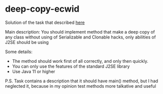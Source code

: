 # deep-copy-ecwid

Solution of the task that described [here](https://github.com/Ecwid/new-job/blob/master/Deep-clone.md)

Main description: You should implement method that make a deep copy of any class without using of Serializable and Clonable hacks, only abilities of J2SE should be using

Some details:
  - The method should work first of all correctly, and only then quickly.
  - You can only use the features of the standard J2SE library
  - Use Java 11 or higher

P.S. Task contains a description that it should have main() method, but I had neglected it, because in my opinion test methods more talkative and useful
